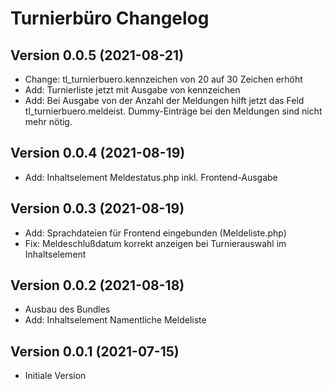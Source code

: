 # Turnierbüro Changelog

## Version 0.0.5 (2021-08-21)

* Change: tl_turnierbuero.kennzeichen von 20 auf 30 Zeichen erhöht
* Add: Turnierliste jetzt mit Ausgabe von kennzeichen
* Add: Bei Ausgabe von der Anzahl der Meldungen hilft jetzt das Feld tl_turnierbuero.meldeist. Dummy-Einträge bei den Meldungen sind nicht mehr nötig.

## Version 0.0.4 (2021-08-19)

* Add: Inhaltselement Meldestatus.php inkl. Frontend-Ausgabe

## Version 0.0.3 (2021-08-19)

* Add: Sprachdateien für Frontend eingebunden (Meldeliste.php)
* Fix: Meldeschlußdatum korrekt anzeigen bei Turnierauswahl im Inhaltselement

## Version 0.0.2 (2021-08-18)

* Ausbau des Bundles
* Add: Inhaltselement Namentliche Meldeliste

## Version 0.0.1 (2021-07-15)

* Initiale Version
